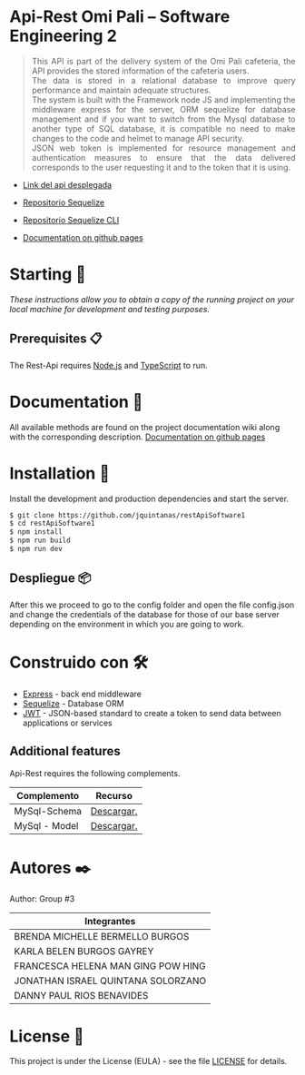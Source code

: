 # Api-Rest Omi Pali – Software Engineering 2 

> <p align="justify"> This API is part of the delivery system of the Omi Pali cafeteria, the API provides the stored information of the cafeteria users. <br>The data is stored in a relational database to improve query performance and maintain adequate structures. <br>The system is built with the Framework node JS and implementing the middleware express for the server, ORM sequelize for database management and if you want to switch from the Mysql database to another type of SQL database, it is compatible no need to make changes to the code and helmet to manage API security. <br>JSON web token is implemented for resource management and authentication measures to ensure that the data delivered corresponds to the user requesting it and to the token that it is using.</p>

- [Link del api desplegada](https://omipalisf2.herokuapp.com/api)

- [Repositorio Sequelize](https://github.com/sequelize/sequelize)

- [Repositorio Sequelize CLI](https://gist.github.com/vapurrmaid/a111bf3fc0224751cb2f76532aac2465)

- [Documentation on github pages](https://jquintanas.github.io/restApiSoftware1/)

# Starting 🚀

_These instructions allow you to obtain a copy of the running project on your local machine for development and testing purposes._

## Prerequisites 📋
The Rest-Api requires [Node.js](https://nodejs.org/) and [TypeScript](https://www.typescriptlang.org/index.html#download-links) to run.

# Documentation 📖
All available methods are found on the project documentation wiki along with the corresponding description.
[Documentation on github pages](https://jquintanas.github.io/restApiSoftware1/)

# Installation 🔧

Install the development and production dependencies and start the server.

```sh
$ git clone https://github.com/jquintanas/restApiSoftware1
$ cd restApiSoftware1
$ npm install
$ npm run build
$ npm run dev
```

## Despliegue 📦

After this we proceed to go to the config folder and open the file config.json and change the credentials of the database for those of our base server depending on the environment in which you are going to work.

# Construido con 🛠️

* [Express](https://expressjs.com/es/) - back end middleware
* [Sequelize](https://github.com/sequelize/sequelize) - Database ORM
* [JWT](https://jwt.io/) - JSON-based standard to create a token to send data between applications or services
  
## Additional features
Api-Rest requires the following complements.

| Complemento | Recurso |
| ------ | ------ |
| MySql-Schema | [Descargar.](https://github.com/jquintanas/restApiSoftware1/blob/master/database/scripStructure.sql) |
| MySql - Model | [Descargar.](https://github.com/jquintanas/restApiSoftware1/blob/master/database/relacional.pdf) |

# Autores ✒️
Author: Group #3

| Integrantes |
| ------ |
| BRENDA MICHELLE BERMELLO BURGOS |
| KARLA BELEN BURGOS GAYREY |
| FRANCESCA HELENA MAN GING POW HING |
| JONATHAN ISRAEL QUINTANA SOLORZANO |
| DANNY PAUL RIOS BENAVIDES |

# License 📄
This project is under the License (EULA) - see the file [LICENSE](https://www.ceb-solutions.com/es/aluf/) for details.
